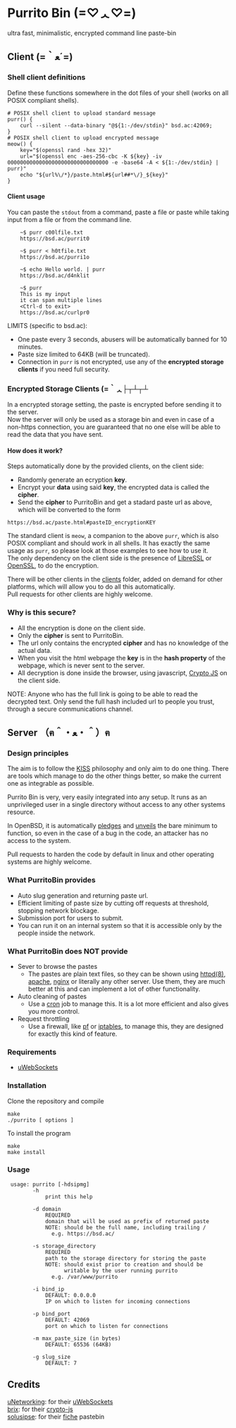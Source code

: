 # Purrito Bin  (=♡ᆺ♡=)

ultra fast, minimalistic, encrypted command line paste-bin

## Client  (=｀ﻌ´=)

### Shell client definitions
Define these functions somewhere in the dot files of your shell (works on all POSIX compliant shells).

```
# POSIX shell client to upload standard message
purr() {
	curl --silent --data-binary "@${1:-/dev/stdin}" bsd.ac:42069;
}
# POSIX shell client to upload encrypted message
meow() {
	key="$(openssl rand -hex 32)"
	url="$(openssl enc -aes-256-cbc -K ${key} -iv 00000000000000000000000000000000 -e -base64 -A < ${1:-/dev/stdin} | purr)"
	echo "${url%\/*}/paste.html#${url##*\/}_${key}"
}
```

#### Client usage
You can paste the `stdout` from a command, paste a file or paste while taking 
input from a file or from the command line.
```
    ~$ purr c00lfile.txt
    https://bsd.ac/purrit0

    ~$ purr < h0tfile.txt 
    https://bsd.ac/purri1o

    ~$ echo Hello world. | purr
    https://bsd.ac/d4nklit

    ~$ purr
    This is my input
    it can span multiple lines
    <Ctrl-d to exit>
    https://bsd.ac/curlpr0
```
LIMITS (specific to bsd.ac):
- One paste every 3 seconds, abusers will be automatically banned for 10 minutes.
- Paste size limited to 64KB (will be truncated).
- Connection in `purr` is not encrypted, use any of the **encrypted storage clients** if you need full security.


### Encrypted Storage Clients  (=｀ᆺ├┬┴┬┴

In a encrypted storage setting, the paste is encrypted before sending it to the server.  
Now the server will only be used as a storage bin and even in case of a non-https connection, 
you are guaranteed that no one else will be able to read the data that you have sent.

#### How does it work?
 Steps automatically done by the provided clients, on the client side:
 - Randomly generate an ecryption **key**.
 - Encrypt your **data** using said **key**, the encrypted data is called the **cipher**.
 - Send the **cipher** to PurritoBin and get a stadard paste url as above, which will be converted to the form
 ```
 https://bsd.ac/paste.html#pasteID_encryptionKEY
 ```
The standard client is `meow`, a companion to the above `purr`, which is also POSIX compliant and should work in all shells. It has exactly the same usage as `purr`, so please look at those examples to see how to use it.  
The only dependency on the client side is the presence of [LibreSSL](https://www.libressl.org/) or [OpenSSL](https://www.openssl.org/), to do the encryption.

There will be other clients in the [clients](clients/) folder, added on demand for other platforms, which will allow you to do all this automatically.  
Pull requests for other clients are highly welcome.

### Why is this secure?
- All the encryption is done on the client side.
- Only the **cipher** is sent to PurritoBin.
- The url only contains the encrypted **cipher** and has no knowledge of the actual data.
- When you visit the html webpage the **key** is in the **hash property** of the webpage, which is never sent to the server.
- All decryption is done inside the browser, using javascript, [Crypto JS](https://github.com/brix/crypto-js) on the client side.

NOTE: Anyone who has the full link is going to be able to read the decrypted text. Only send the full hash included url to people you trust, through a secure communications channel.

## Server （ฅ＾・ﻌ・＾）ฅ

### Design principles
The aim is to follow the [KISS](https://en.wikipedia.org/wiki/KISS_principle) philosophy and only aim to do one thing. There are tools which manage to do the other things better, so make the current one as integrable as possible.

Purrito Bin is very, very easily integrated into any setup. It runs as an unprivileged user in a single directory without access to any other systems resource.

In OpenBSD, it is automatically [pledges](https://man.openbsd.org/pledge) and [unveils](https://man.openbsd.org/unveil) the bare minimum to function, so even in the case of a bug in the code, an attacker has no access to the system.

Pull requests to harden the code by default in linux and other operating systems are highly welcome.

### What PurritoBin provides
- Auto slug generation and returning paste url.
- Efficient limiting of paste size by cutting off requests at threshold, stopping network blockage. 
- Submission port for users to submit.
- You can run it on an internal system so that it is accessible only by the people inside the network.

### What PurritoBin does NOT provide
- Sever to browse the pastes
  - The pastes are plain text files, so they can be shown using [httpd(8)](https://man.openbsd.org/httpd.8), [apache](https://httpd.apache.org/), [nginx](https://www.nginx.com/) or literally any other server. Use them, they are much better at this and can implement a lot of other functionality.
- Auto cleaning of pastes
  - Use a [cron](https://en.wikipedia.org/wiki/Cron) job to manage this. It is a lot more efficient and also gives you more control.
- Request throttling
  - Use a firewall, like [pf](https://www.openbsd.org/faq/pf/filter.html) or [iptables](https://linux.die.net/man/8/iptables), to manage this, they are designed for exactly this kind of feature.

### Requirements

- [uWebSockets](https://github.com/uNetworking/uWebSockets/)

### Installation

Clone the repository and compile

```
make
./purrito [ options ]
```

To install the program

```
make
make install
```

### Usage

```
 usage: purrito [-hdsipmg]                                       
        -h                                                      
            print this help                                   
	    
        -d domain                                               
            REQUIRED                                            
            domain that will be used as prefix of returned paste
            NOTE: should be the full name, including trailing / 
              e.g. https://bsd.ac/                              

        -s storage_directory                                    
            REQUIRED                                            
            path to the storage directory for storing the paste 
            NOTE: should exist prior to creation and should be  
                  writable by the user running purrito          
              e.g. /var/www/purrito                             

        -i bind_ip                                              
            DEFAULT: 0.0.0.0                                    
            IP on which to listen for incoming connections      

        -p bind_port                                            
            DEFAULT: 42069                                      
            port on which to listen for connections             

        -m max_paste_size (in bytes)                            
            DEFAULT: 65536 (64KB)                               

        -g slug_size                                            
            DEFAULT: 7                                          
```


## Credits
[uNetworking](https://github.com/uNetworking): for their [uWebSockets](https://github.com/uNetworking/uWebSockets)  
[brix](https://github.com/brix/): for their [crypto-js](https://github.com/brix/crypto-js/)  
[solusipse](https://github.com/solusipse): for their [fiche](https://github.com/solusipse/fiche/) pastebin

